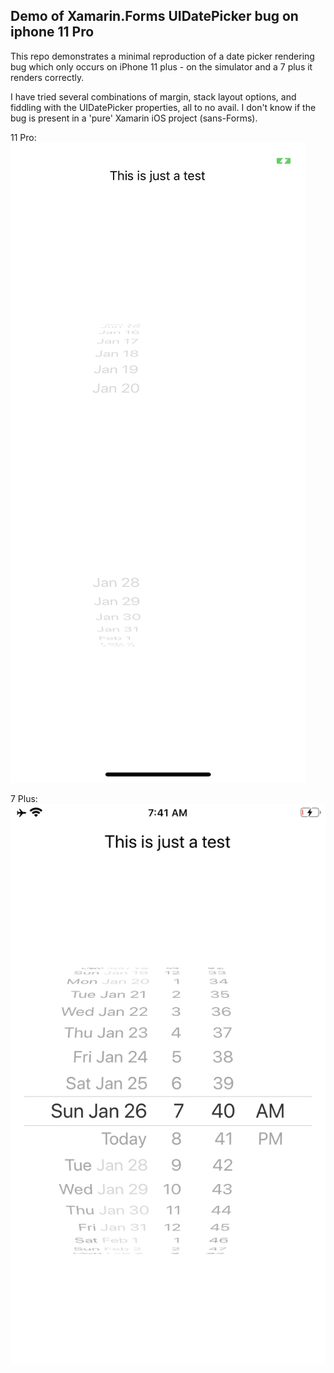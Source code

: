 ## Demo of Xamarin.Forms UIDatePicker bug on iphone 11 Pro

This repo demonstrates a minimal reproduction of a date picker rendering bug which only occurs on iPhone 11 plus - on the simulator and a 7 plus it renders correctly.

I have tried several combinations of margin, stack layout options, and fiddling with the UIDatePicker properties, all to no avail. I don't know if the bug is present in a 'pure' Xamarin iOS project (sans-Forms).

11 Pro:
![11 Pro](11pro.png)

7 Plus:
![7 Plus](7plus.png)

